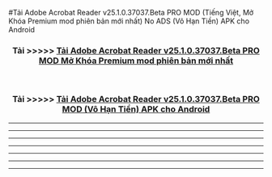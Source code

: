 #Tải Adobe Acrobat Reader v25.1.0.37037.Beta PRO MOD (Tiếng Việt, Mở Khóa Premium mod phiên bản mới nhất) No ADS (Vô Hạn Tiền) APK cho Android



<div align="center">
<h3>Tải >>>>> <a href="https://roarman.web.app/?vt=Adobe Acrobat Reader v25.1.0.37037.Beta PRO">Tải Adobe Acrobat Reader v25.1.0.37037.Beta PRO MOD Mở Khóa Premium mod phiên bản mới nhất</a></h3><br>

<h3>Tải >>>>> <a href="https://roarman.web.app/?vt=Adobe Acrobat Reader v25.1.0.37037.Beta PRO">Tải Adobe Acrobat Reader v25.1.0.37037.Beta PRO MOD (Vô Hạn Tiền) APK cho Android</a></h3>
</div>


----------------------------------------------------------

----------------------------------------------------------

----------------------------------------------------------

----------------------------------------------------------

----------------------------------------------------------

----------------------------------------------------------

----------------------------------------------------------

